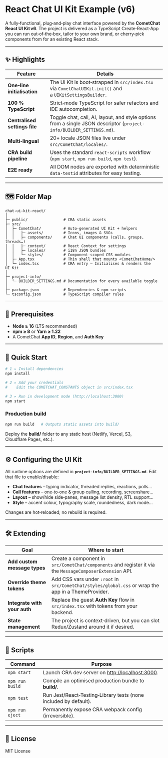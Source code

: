 # React Chat UI Kit Example (v6)

A fully‑functional, plug‑and‑play chat interface powered by the **CometChat React UI Kit v6**. The project is delivered as a TypeScript Create‑React‑App you can run out‑of‑the‑box, tailor to your own brand, or cherry‑pick components from for an existing React stack.

---

## ✨ Highlights

| Feature                       | Details                                                                                                              |
| ----------------------------- | -------------------------------------------------------------------------------------------------------------------- |
| **One‑line initialisation**   | The UI Kit is boot‑strapped in `src/index.tsx` via `CometChatUIKit.init()` and a `UIKitSettingsBuilder`.             |
| **100 % TypeScript**          | Strict‑mode TypeScript for safer refactors and IDE autocompletion.                                                   |
| **Centralised settings file** | Toggle chat, call, AI, layout, and style options from a single JSON descriptor (`project-info/BUILDER_SETTINGS.md`). |
| **Multi‑lingual**             | 20+ locale JSON files live under `src/CometChat/locales/`.                                                           |
| **CRA build pipeline**        | Uses the standard `react‑scripts` workflow (`npm start`, `npm run build`, `npm test`).                               |
| **E2E ready**                 | All DOM nodes are exported with deterministic `data-testid` attributes for easy testing.                             |

---

## 🗺️ Folder Map

```text
chat-ui-kit-react/
│
├─ public/                # CRA static assets
├─ src/
│  ├─ CometChat/          # Auto‑generated UI Kit + helpers
│  │   ├─ assets/         # Icons, images & SVGs
│  │   ├─ components/     # Chat UI components (calls, groups, threads…)
│  │   ├─ context/        # React Context for settings
│  │   ├─ locales/        # i18n JSON bundles
│  │   └─ styles/         # Component‑scoped CSS modules
│  ├─ App.tsx             # Thin shell that mounts <CometChatHome/>
│  └─ index.tsx           # CRA entry – Initialises & renders the UI Kit
│
├─ project-info/
│  └─ BUILDER_SETTINGS.md # Documentation for every available toggle
│
├─ package.json           # Dependencies & npm scripts
└─ tsconfig.json          # TypeScript compiler rules
```

---

## 🔧 Prerequisites

* **Node ≥ 16** (LTS recommended)
* **npm ≥ 8** or **Yarn ≥ 1.22**
* A CometChat **App ID**, **Region**, and **Auth Key**

---

## 🚀 Quick Start

```bash
# 1 ▸ Install dependencies
npm install

# 2 ▸ Add your credentials
#    Edit the COMETCHAT_CONSTANTS object in src/index.tsx

# 3 ▸ Run in development mode (http://localhost:3000)
npm start
```

### Production build

```bash
npm run build   # Outputs static assets into build/
```

Deploy the **build/** folder to any static host (Netlify, Vercel, S3, Cloudflare Pages, etc.).

---

## ⚙️ Configuring the UI Kit

All runtime options are defined in **`project-info/BUILDER_SETTINGS.md`**. Edit that file to enable/disable:

* **Chat features** – typing indicator, threaded replies, reactions, polls…
* **Call features** – one‑to‑one & group calling, recording, screenshare…
* **Layout** – show/hide side‑panes, message list density, RTL support…
* **Style** – accent colour, typography scale, roundedness, dark mode…

Changes are hot‑reloaded; no rebuild is required.

---

## 🛠️ Extending

| Goal                         | Where to start                                                                                           |
| ---------------------------- | -------------------------------------------------------------------------------------------------------- |
| **Add custom message types** | Create a component in `src/CometChat/components` and register it via the `MessageComposerExtension` API. |
| **Override theme tokens**    | Add CSS vars under `:root` in `src/CometChat/styles/global.css` or wrap the app in a ThemeProvider.      |
| **Integrate with your auth** | Replace the guest **Auth Key** flow in `src/index.tsx` with tokens from your backend.                    |
| **State management**         | The project is context‑driven, but you can slot Redux/Zustand around it if desired.                      |

---

## 📜 Scripts

| Command         | Purpose                                                                  |
| --------------- | ------------------------------------------------------------------------ |
| `npm start`     | Launch CRA dev server on [http://localhost:3000](http://localhost:3000). |
| `npm run build` | Compile an optimised production bundle to **build/**.                    |
| `npm test`      | Run Jest/React‑Testing‑Library tests (none included by default).         |
| `npm run eject` | Permanently expose CRA webpack config (irreversible).                    |

---

## 🪪 License

MIT License
